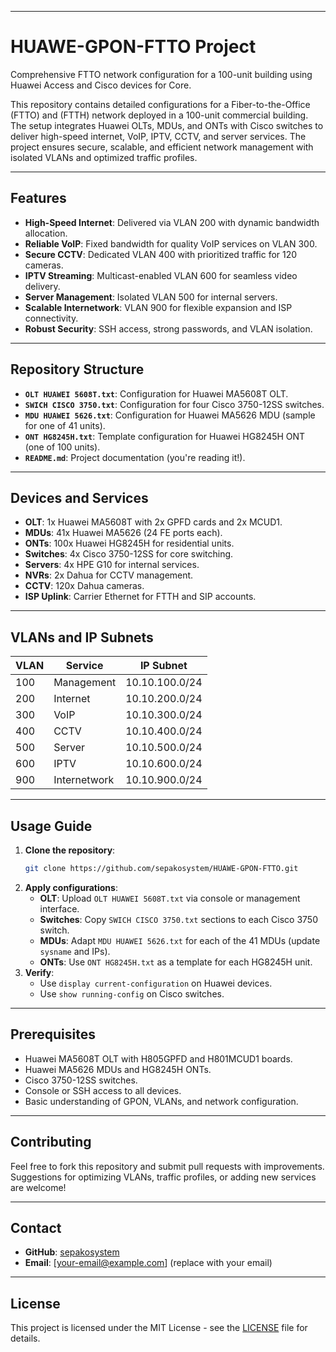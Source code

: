 
---

# HUAWE-GPON-FTTO Project  
Comprehensive FTTO network configuration for a 100-unit building using Huawei Access and Cisco devices for Core.

This repository contains detailed configurations for a Fiber-to-the-Office (FTTO) and (FTTH) network deployed in a 100-unit commercial building. The setup integrates Huawei OLTs, MDUs, and ONTs with Cisco switches to deliver high-speed internet, VoIP, IPTV, CCTV, and server services. The project ensures secure, scalable, and efficient network management with isolated VLANs and optimized traffic profiles.

---

## Features  
- **High-Speed Internet**: Delivered via VLAN 200 with dynamic bandwidth allocation.  
- **Reliable VoIP**: Fixed bandwidth for quality VoIP services on VLAN 300.  
- **Secure CCTV**: Dedicated VLAN 400 with prioritized traffic for 120 cameras.  
- **IPTV Streaming**: Multicast-enabled VLAN 600 for seamless video delivery.  
- **Server Management**: Isolated VLAN 500 for internal servers.  
- **Scalable Internetwork**: VLAN 900 for flexible expansion and ISP connectivity.  
- **Robust Security**: SSH access, strong passwords, and VLAN isolation.  

---

## Repository Structure  
- **`OLT HUAWEI 5608T.txt`**: Configuration for Huawei MA5608T OLT.  
- **`SWICH CISCO 3750.txt`**: Configuration for four Cisco 3750-12SS switches.  
- **`MDU HUAWEI 5626.txt`**: Configuration for Huawei MA5626 MDU (sample for one of 41 units).  
- **`ONT HG8245H.txt`**: Template configuration for Huawei HG8245H ONT (one of 100 units).  
- **`README.md`**: Project documentation (you're reading it!).  

---

## Devices and Services  
- **OLT**: 1x Huawei MA5608T with 2x GPFD cards and 2x MCUD1.  
- **MDUs**: 41x Huawei MA5626 (24 FE ports each).  
- **ONTs**: 100x Huawei HG8245H for residential units.  
- **Switches**: 4x Cisco 3750-12SS for core switching.  
- **Servers**: 4x HPE G10 for internal services.  
- **NVRs**: 2x Dahua for CCTV management.  
- **CCTV**: 120x Dahua cameras.  
- **ISP Uplink**: Carrier Ethernet for FTTH and SIP accounts.  

---

## VLANs and IP Subnets  
| VLAN | Service       | IP Subnet          |  
|------|---------------|--------------------|  
| 100  | Management    | 10.10.100.0/24     |  
| 200  | Internet      | 10.10.200.0/24     |  
| 300  | VoIP          | 10.10.300.0/24     |  
| 400  | CCTV          | 10.10.400.0/24     |  
| 500  | Server        | 10.10.500.0/24     |  
| 600  | IPTV          | 10.10.600.0/24     |  
| 900  | Internetwork  | 10.10.900.0/24     |  

---

## Usage Guide  
1. **Clone the repository**:  
   ```bash  
   git clone https://github.com/sepakosystem/HUAWE-GPON-FTTO.git  
   ```  
2. **Apply configurations**:  
   - **OLT**: Upload `OLT HUAWEI 5608T.txt` via console or management interface.  
   - **Switches**: Copy `SWICH CISCO 3750.txt` sections to each Cisco 3750 switch.  
   - **MDUs**: Adapt `MDU HUAWEI 5626.txt` for each of the 41 MDUs (update `sysname` and IPs).  
   - **ONTs**: Use `ONT HG8245H.txt` as a template for each HG8245H unit.  
3. **Verify**:  
   - Use `display current-configuration` on Huawei devices.  
   - Use `show running-config` on Cisco switches.  

---

## Prerequisites  
- Huawei MA5608T OLT with H805GPFD and H801MCUD1 boards.  
- Huawei MA5626 MDUs and HG8245H ONTs.  
- Cisco 3750-12SS switches.  
- Console or SSH access to all devices.  
- Basic understanding of GPON, VLANs, and network configuration.  

---

## Contributing  
Feel free to fork this repository and submit pull requests with improvements. Suggestions for optimizing VLANs, traffic profiles, or adding new services are welcome!  

---

## Contact  
- **GitHub**: [sepakosystem](https://github.com/sepakosystem)  
- **Email**: [your-email@example.com] (replace with your email)  

---

## License  
This project is licensed under the MIT License - see the [LICENSE](LICENSE) file for details.  

   
